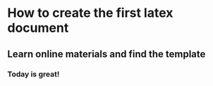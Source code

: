 # How to create the first latex document
## Learn online materials and find the template
### Today is great!
